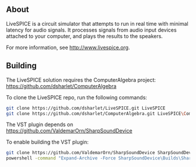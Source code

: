 About
-----

LiveSPICE is a circuit simulator that attempts to run in real time with minimal latency for audio signals.
It processes signals from audio input devices attached to your computer, and plays the results to the speakers.

For more information, see http://www.livespice.org.

Building
--------

The LiveSPICE solution requires the ComputerAlgebra project: https://github.com/dsharlet/ComputerAlgebra

To clone the LiveSPICE repo, run the following commands:

```bash
git clone https://github.com/dsharlet/LiveSPICE.git LiveSPICE
git clone https://github.com/dsharlet/ComputerAlgebra.git LiveSPICE\ComputerAlgebra
```

The VST plugin depends on https://github.com/ValdemarOrn/SharpSoundDevice

To enable building the VST plugin:
```bash
git clone https://github.com/ValdemarOrn/SharpSoundDevice SharpSoundDevice
powershell -command "Expand-Archive -Force SharpSoundDevice\Builds\SharpSoundDevice-1.5.2.0-2019-08-11.zip LiveSPICE\SharpSoundDevice"
```
